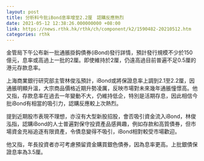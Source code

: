 ```yaml
---
layout: post
title: 分析料今批iBond息率增至2.2厘　認購反應熱烈
date: 2021-05-12 12:38:26.000000000 +08:00
link: https://news.rthk.hk/rthk/ch/component/k2/1590482-20210512.htm
categories: rthk
---
```


金管局下午公布新一批通脹掛鈎債券(iBond)發行詳情，預計發行規模不少於150億元，息率或高過上一批的2厘。即使維持於2厘，仍遠高過目前普遍不足0.5厘的港元存款息率。

上海商業銀行研究部主管林俊泓預計，iBond或將保證息率上調到2.1至2.2厘，因通脹明顯升溫，大宗商品價格近期升勢凌厲，反映市場對未來幾年通脹憧憬高。他又指，存款息率在過去一年變動不大，仍維持低企，特別是活期存息，因此相信今批iBond有相當的吸引力，認購反應較上次熱烈。

提到近期股市表現不理想，亦沒有大型新股招股，會否吸引資金流入iBond，林俊泓指，認購iBond的人士普遍對保守投資產品感興趣，例如存款和高質債券，但市場資金充裕追逐有限資產，令債息變得不吸引，iBond相對較受市場歡迎。

他又指，年長投資者亦可考慮預留資金購買銀色債券，因為息率更高。上批銀債保證息率為3.5厘。
